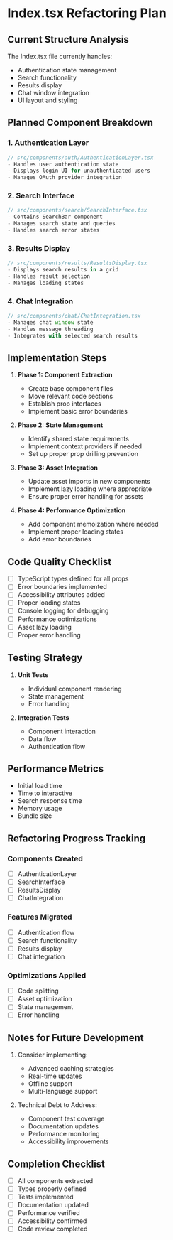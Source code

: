 # Index.tsx Refactoring Plan

## Current Structure Analysis
The Index.tsx file currently handles:
- Authentication state management
- Search functionality
- Results display
- Chat window integration
- UI layout and styling

## Planned Component Breakdown

### 1. Authentication Layer
```typescript
// src/components/auth/AuthenticationLayer.tsx
- Handles user authentication state
- Displays login UI for unauthenticated users
- Manages OAuth provider integration
```

### 2. Search Interface
```typescript
// src/components/search/SearchInterface.tsx
- Contains SearchBar component
- Manages search state and queries
- Handles search error states
```

### 3. Results Display
```typescript
// src/components/results/ResultsDisplay.tsx
- Displays search results in a grid
- Handles result selection
- Manages loading states
```

### 4. Chat Integration
```typescript
// src/components/chat/ChatIntegration.tsx
- Manages chat window state
- Handles message threading
- Integrates with selected search results
```

## Implementation Steps

1. **Phase 1: Component Extraction**
   - Create base component files
   - Move relevant code sections
   - Establish prop interfaces
   - Implement basic error boundaries

2. **Phase 2: State Management**
   - Identify shared state requirements
   - Implement context providers if needed
   - Set up proper prop drilling prevention

3. **Phase 3: Asset Integration**
   - Update asset imports in new components
   - Implement lazy loading where appropriate
   - Ensure proper error handling for assets

4. **Phase 4: Performance Optimization**
   - Add component memoization where needed
   - Implement proper loading states
   - Add error boundaries

## Code Quality Checklist

- [ ] TypeScript types defined for all props
- [ ] Error boundaries implemented
- [ ] Accessibility attributes added
- [ ] Proper loading states
- [ ] Console logging for debugging
- [ ] Performance optimizations
- [ ] Asset lazy loading
- [ ] Proper error handling

## Testing Strategy

1. **Unit Tests**
   - Individual component rendering
   - State management
   - Error handling

2. **Integration Tests**
   - Component interaction
   - Data flow
   - Authentication flow

## Performance Metrics

- Initial load time
- Time to interactive
- Search response time
- Memory usage
- Bundle size

## Refactoring Progress Tracking

### Components Created
- [ ] AuthenticationLayer
- [ ] SearchInterface
- [ ] ResultsDisplay
- [ ] ChatIntegration

### Features Migrated
- [ ] Authentication flow
- [ ] Search functionality
- [ ] Results display
- [ ] Chat integration

### Optimizations Applied
- [ ] Code splitting
- [ ] Asset optimization
- [ ] State management
- [ ] Error handling

## Notes for Future Development

1. Consider implementing:
   - Advanced caching strategies
   - Real-time updates
   - Offline support
   - Multi-language support

2. Technical Debt to Address:
   - Component test coverage
   - Documentation updates
   - Performance monitoring
   - Accessibility improvements

## Completion Checklist

- [ ] All components extracted
- [ ] Types properly defined
- [ ] Tests implemented
- [ ] Documentation updated
- [ ] Performance verified
- [ ] Accessibility confirmed
- [ ] Code review completed